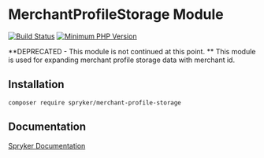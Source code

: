 # MerchantProfileStorage Module
[![Build Status](https://travis-ci.org/spryker/merchant-profile-storage.svg)](https://travis-ci.org/spryker/merchant-profile-storage)
[![Minimum PHP Version](https://img.shields.io/badge/php-%3E%3D%207.2-8892BF.svg)](https://php.net/)

**DEPRECATED - This module is not continued at this point. **
This module is used for expanding merchant profile storage data with merchant id.

## Installation

```
composer require spryker/merchant-profile-storage
```

## Documentation

[Spryker Documentation](https://academy.spryker.com/developing_with_spryker/module_guide/modules.html)
